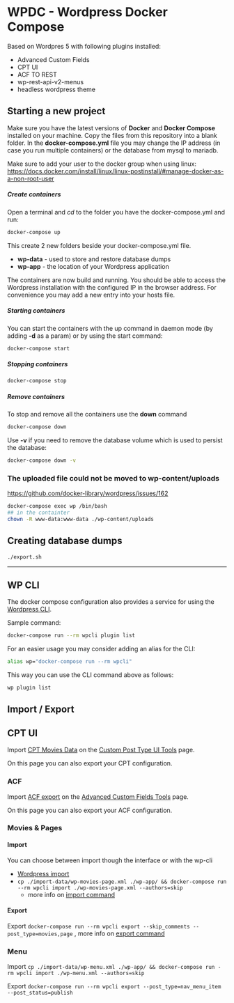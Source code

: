 # WPDC - Wordpress Docker Compose

Based on Wordpres 5 with following plugins installed:

- Advanced Custom Fields
- CPT UI
- ACF TO REST
- wp-rest-api-v2-menus
- headless wordpress theme

## Starting a new project

Make sure you have the latest versions of **Docker** and **Docker Compose** installed on your machine.
Copy the files from this repository into a blank folder. In the **docker-compose.yml** file you may change the IP address (in case you run multiple containers) or the database from mysql to mariadb.

Make sure to add your user to the docker group when using linux:
<https://docs.docker.com/install/linux/linux-postinstall/#manage-docker-as-a-non-root-user>

##### Create containers

Open a terminal and _cd_ to the folder you have the docker-compose.yml and run:

```sh
docker-compose up
```

This create 2 new folders beside your docker-compose.yml file.

- **wp-data** - used to store and restore database dumps
- **wp-app** - the location of your Wordpress application

The containers are now build and running. You should be able to access the Wordpress installation with the configured IP in the browser address. For convenience you may add a new entry into your hosts file.

##### Starting containers

You can start the containers with the up command in daemon mode (by adding **-d** as a param) or by using the start command:

```sh
docker-compose start
```

##### Stopping containers

```sh
docker-compose stop
```

##### Remove containers

To stop and remove all the containers use the **down** command

```sh
docker-compose down
```

Use **-v** if you need to remove the database volume which is used to persist the database:

```sh
docker-compose down -v
```

### The uploaded file could not be moved to wp-content/uploads

<https://github.com/docker-library/wordpress/issues/162>

```sh
docker-compose exec wp /bin/bash
## in the containter
chown -R www-data:www-data ./wp-content/uploads
```

## Creating database dumps

```sh
./export.sh
```

---

## WP CLI

The docker compose configuration also provides a service for using the [Wordpress CLI](https://developer.wordpress.org/cli/commands/).

Sample command:

```sh
docker-compose run --rm wpcli plugin list
```

For an easier usage you may consider adding an alias for the CLI:

```sh
alias wp="docker-compose run --rm wpcli"
```

This way you can use the CLI command above as follows:

```sh
wp plugin list
```

## Import / Export

## CPT UI

Import [CPT Movies Data](./import-data/cpt-movies-export.json) on the [Custom Post Type UI Tools](http://127.0.0.1:8081/wp-admin/admin.php?page=cptui_tools) page.

On this page you can also export your CPT configuration.

### ACF

Import [ACF export](./import-data/acf-export-2019-01-22.json) on the [Advanced Custom Fields Tools](http://127.0.0.1:8081/wp-admin/edit.php?post_type=acf-field-group&page=acf-tools) page.

On this page you can also export your ACF configuration.

### Movies & Pages

#### Import

You can choose between import though the interface or with the wp-cli

- [Wordpress import](http://127.0.0.1:8081/wp-admin/admin.php?import=wordpress)
- `cp ./import-data/wp-movies-page.xml ./wp-app/ && docker-compose run --rm wpcli import ./wp-movies-page.xml --authors=skip`
  - more info on [import command](https://developer.wordpress.org/cli/commands/import/)

#### Export

Export `docker-compose run --rm wpcli export --skip_comments --post_type=movies,page` , more info on [export command](https://developer.wordpress.org/cli/commands/export/)

### Menu

Import `cp ./import-data/wp-menu.xml ./wp-app/ && docker-compose run -rm wpcli import ./wp-menu.xml --authors=skip`

Export `docker-compose run --rm wpcli export --post_type=nav_menu_item --post_status=publish`
